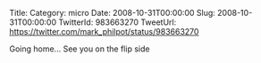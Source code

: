 Title: 
Category: micro
Date: 2008-10-31T00:00:00
Slug: 2008-10-31T00:00:00
TwitterId: 983663270
TweetUrl: https://twitter.com/mark_philpot/status/983663270

Going home... See you on the flip side